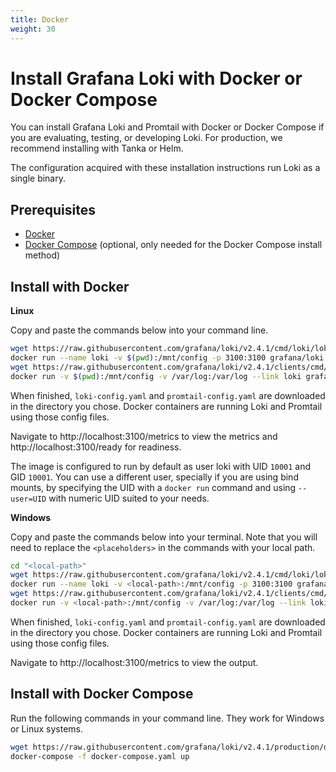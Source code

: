 ```yaml
---
title: Docker
weight: 30
---
```

# Install Grafana Loki with Docker or Docker Compose

You can install Grafana Loki and Promtail with Docker or Docker Compose if you are evaluating, testing, or developing Loki.
For production, we recommend installing with Tanka or Helm.

The configuration acquired with these installation instructions run Loki as a single binary.

## Prerequisites

- [Docker](https://docs.docker.com/install)
- [Docker Compose](https://docs.docker.com/compose/install) (optional, only needed for the Docker Compose install method)

## Install with Docker

**Linux**

Copy and paste the commands below into your command line.

```bash
wget https://raw.githubusercontent.com/grafana/loki/v2.4.1/cmd/loki/loki-local-config.yaml -O loki-config.yaml
docker run --name loki -v $(pwd):/mnt/config -p 3100:3100 grafana/loki:2.4.1 -config.file=/mnt/config/loki-config.yaml
wget https://raw.githubusercontent.com/grafana/loki/v2.4.1/clients/cmd/promtail/promtail-docker-config.yaml -O promtail-config.yaml
docker run -v $(pwd):/mnt/config -v /var/log:/var/log --link loki grafana/promtail:2.4.1 -config.file=/mnt/config/promtail-config.yaml
```

When finished, `loki-config.yaml` and `promtail-config.yaml` are downloaded in the directory you chose. Docker containers are running Loki and Promtail using those config files.

Navigate to http://localhost:3100/metrics to view the metrics and http://localhost:3100/ready for readiness.

The image is configured to run by default as user loki with  UID `10001` and GID `10001`. You can use a different user, specially if you are using bind mounts, by specifying the UID with a `docker run` command and using `--user=UID` with numeric UID suited to your needs.

**Windows**

Copy and paste the commands below into your terminal. Note that you will need to replace the `<placeholders>` in the commands with your local path.

```bash
cd "<local-path>"
wget https://raw.githubusercontent.com/grafana/loki/v2.4.1/cmd/loki/loki-local-config.yaml -O loki-config.yaml
docker run --name loki -v <local-path>:/mnt/config -p 3100:3100 grafana/loki:2.4.1 --config.file=/mnt/config/loki-config.yaml
wget https://raw.githubusercontent.com/grafana/loki/v2.4.1/clients/cmd/promtail/promtail-docker-config.yaml -O promtail-config.yaml
docker run -v <local-path>:/mnt/config -v /var/log:/var/log --link loki grafana/promtail:2.4.1 --config.file=/mnt/config/promtail-config.yaml
```

When finished, `loki-config.yaml` and `promtail-config.yaml` are downloaded in the directory you chose. Docker containers are running Loki and Promtail using those config files.

Navigate to http://localhost:3100/metrics to view the output.

## Install with Docker Compose

Run the following commands in your command line. They work for Windows or Linux systems.

```bash
wget https://raw.githubusercontent.com/grafana/loki/v2.4.1/production/docker-compose.yaml -O docker-compose.yaml
docker-compose -f docker-compose.yaml up
```
